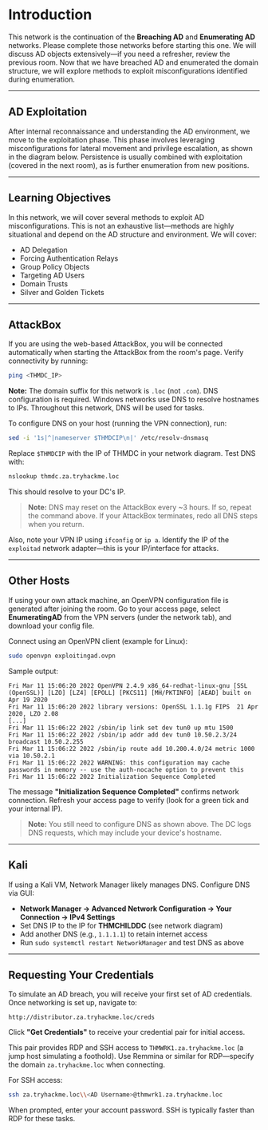 # Introduction

This network is the continuation of the **Breaching AD** and **Enumerating AD** networks. Please complete those networks before starting this one. We will discuss AD objects extensively—if you need a refresher, review the previous room. Now that we have breached AD and enumerated the domain structure, we will explore methods to exploit misconfigurations identified during enumeration.

---

## AD Exploitation

After internal reconnaissance and understanding the AD environment, we move to the exploitation phase. This phase involves leveraging misconfigurations for lateral movement and privilege escalation, as shown in the diagram below. Persistence is usually combined with exploitation (covered in the next room), as is further enumeration from new positions.

---

## Learning Objectives

In this network, we will cover several methods to exploit AD misconfigurations. This is not an exhaustive list—methods are highly situational and depend on the AD structure and environment. We will cover:

- AD Delegation
- Forcing Authentication Relays
- Group Policy Objects
- Targeting AD Users
- Domain Trusts
- Silver and Golden Tickets

---

## AttackBox

If you are using the web-based AttackBox, you will be connected automatically when starting the AttackBox from the room's page. Verify connectivity by running:

```bash
ping <THMDC_IP>
```

**Note:** The domain suffix for this network is `.loc` (not `.com`). DNS configuration is required. Windows networks use DNS to resolve hostnames to IPs. Throughout this network, DNS will be used for tasks.

To configure DNS on your host (running the VPN connection), run:

```bash
sed -i '1s|^|nameserver $THMDCIP\n|' /etc/resolv-dnsmasq
```

Replace `$THMDCIP` with the IP of THMDC in your network diagram. Test DNS with:

```bash
nslookup thmdc.za.tryhackme.loc
```

This should resolve to your DC's IP.

> **Note:** DNS may reset on the AttackBox every ~3 hours. If so, repeat the command above. If your AttackBox terminates, redo all DNS steps when you return.

Also, note your VPN IP using `ifconfig` or `ip a`. Identify the IP of the `exploitad` network adapter—this is your IP/interface for attacks.

---

## Other Hosts

If using your own attack machine, an OpenVPN configuration file is generated after joining the room. Go to your access page, select **EnumeratingAD** from the VPN servers (under the network tab), and download your config file.

Connect using an OpenVPN client (example for Linux):

```bash
sudo openvpn exploitingad.ovpn
```

Sample output:

```
Fri Mar 11 15:06:20 2022 OpenVPN 2.4.9 x86_64-redhat-linux-gnu [SSL (OpenSSL)] [LZO] [LZ4] [EPOLL] [PKCS11] [MH/PKTINFO] [AEAD] built on Apr 19 2020
Fri Mar 11 15:06:20 2022 library versions: OpenSSL 1.1.1g FIPS  21 Apr 2020, LZO 2.08
[...]
Fri Mar 11 15:06:22 2022 /sbin/ip link set dev tun0 up mtu 1500
Fri Mar 11 15:06:22 2022 /sbin/ip addr add dev tun0 10.50.2.3/24 broadcast 10.50.2.255
Fri Mar 11 15:06:22 2022 /sbin/ip route add 10.200.4.0/24 metric 1000 via 10.50.2.1
Fri Mar 11 15:06:22 2022 WARNING: this configuration may cache passwords in memory -- use the auth-nocache option to prevent this
Fri Mar 11 15:06:22 2022 Initialization Sequence Completed
```

The message **"Initialization Sequence Completed"** confirms network connection. Refresh your access page to verify (look for a green tick and your internal IP).

> **Note:** You still need to configure DNS as shown above. The DC logs DNS requests, which may include your device's hostname.

---

## Kali

If using a Kali VM, Network Manager likely manages DNS. Configure DNS via GUI:

- **Network Manager → Advanced Network Configuration → Your Connection → IPv4 Settings**
- Set DNS IP to the IP for **THMCHILDDC** (see network diagram)
- Add another DNS (e.g., `1.1.1.1`) to retain internet access
- Run `sudo systemctl restart NetworkManager` and test DNS as above

---

## Requesting Your Credentials

To simulate an AD breach, you will receive your first set of AD credentials. Once networking is set up, navigate to:

```
http://distributor.za.tryhackme.loc/creds
```

Click **"Get Credentials"** to receive your credential pair for initial access.

This pair provides RDP and SSH access to `THMWRK1.za.tryhackme.loc` (a jump host simulating a foothold). Use Remmina or similar for RDP—specify the domain `za.tryhackme.loc` when connecting.

For SSH access:

```bash
ssh za.tryhackme.loc\\<AD Username>@thmwrk1.za.tryhackme.loc
```

When prompted, enter your account password. SSH is typically faster than RDP for these tasks.